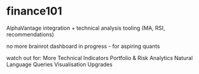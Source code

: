 # finance101

AlphaVantage integration + technical analysis tooling (MA, RSI, recommendations)

no more brainrot
dashboard in progress - for aspiring quants

watch out for:
More Technical Indicators
Portfolio & Risk Analytics
Natural Language Queries
Visualisation Upgrades

